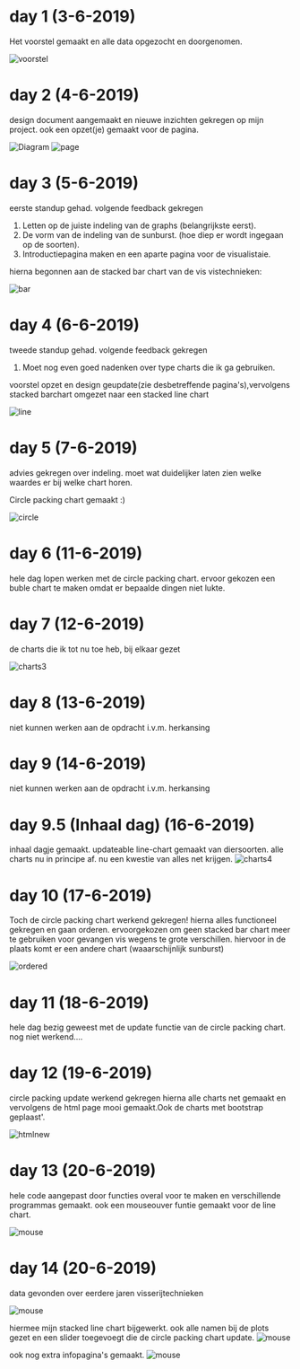 # day 1 (3-6-2019)
Het voorstel gemaakt en alle data opgezocht en doorgenomen.

![voorstel](/images/voorstel.png)

# day 2 (4-6-2019)
design document aangemaakt en nieuwe inzichten gekregen op mijn project. ook een opzet(je) gemaakt voor de pagina.

![Diagram](/images/diagram.png)
![page](/images/page.PNG)

# day 3 (5-6-2019)
eerste standup gehad. volgende feedback gekregen

1. Letten op de juiste indeling van de graphs (belangrijkste eerst).
1. De vorm van de indeling van de sunburst. (hoe diep er wordt ingegaan op de soorten).
1. Introductiepagina maken en een aparte pagina voor de visualistaie.

hierna begonnen aan de stacked bar chart van de vis vistechnieken:

![bar](/images/stackedBar.PNG)

# day 4 (6-6-2019)
tweede standup gehad. volgende feedback gekregen

1. Moet nog even goed nadenken over type charts die ik ga  gebruiken.

voorstel opzet en design geupdate(zie desbetreffende pagina's),vervolgens stacked barchart omgezet naar een stacked line chart


![line](/images/stackedLine.PNG)

# day 5 (7-6-2019)
advies gekregen over indeling. moet wat duidelijker laten zien welke waardes er bij welke chart horen.

Circle packing chart gemaakt :)

![circle](/images/circlechart.PNG)

# day 6 (11-6-2019)
hele dag lopen werken met de circle packing chart. ervoor gekozen een buble chart te maken omdat er bepaalde dingen niet lukte.

# day 7 (12-6-2019)
de charts die ik tot nu toe heb, bij elkaar gezet

![charts3](/images/charts3.PNG)

# day 8 (13-6-2019)
niet kunnen werken aan de opdracht i.v.m. herkansing

# day 9 (14-6-2019)
niet kunnen werken aan de opdracht i.v.m. herkansing

# day 9.5 (Inhaal dag) (16-6-2019)
inhaal dagje gemaakt. updateable line-chart gemaakt van diersoorten. alle charts nu in principe af. nu een kwestie van alles net krijgen.
![charts4](/images/charts4.PNG)

# day 10  (17-6-2019)
Toch de circle packing chart werkend gekregen! hierna alles functioneel gekregen en gaan orderen. ervoorgekozen om geen stacked bar chart meer te gebruiken voor gevangen vis wegens te grote verschillen. hiervoor in de plaats komt er een andere chart (waaarschijnlijk sunburst)

![ordered](/images/ordereds.PNG)

# day 11  (18-6-2019)
hele dag bezig geweest met de update functie van de circle packing chart. nog niet werkend....

# day 12  (19-6-2019)
circle packing update werkend gekregen hierna alle charts net gemaakt en vervolgens de html page mooi gemaakt.Ook de charts met bootstrap geplaast'.

![htmlnew](/images/newhtml.PNG)

# day 13  (20-6-2019)
hele code aangepast door functies overal voor te maken en verschillende programmas gemaakt. ook een mouseouver funtie gemaakt voor de line chart.

![mouse](/images/mouseover.png)

# day 14  (20-6-2019)
data gevonden over eerdere jaren visserijtechnieken
<!-- http://edepot.wur.nl/284011 -->
![mouse](/images/extradata.PNG)

hiermee mijn stacked line chart bijgewerkt.
ook alle namen bij de plots gezet en een slider toegevoegt die de circle packing chart update.
![mouse](/images/beta.PNG)


ook nog extra infopagina's gemaakt.
![mouse](/images/text.PNG)
